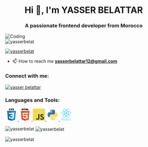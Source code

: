 <h1 align="center">Hi 👋, I'm YASSER BELATTAR</h1>
<h3 align="center">A passionate frontend developer from Morocco</h3>
<img align="right" alt="Coding" width="900"  src="https://media2.dev.to/dynamic/image/width=800%2Cheight=%2Cfit=scale-down%2Cgravity=auto%2Cformat=auto/https%3A%2F%2Fdev-to-uploads.s3.amazonaws.com%2Fi%2F9mtznxfpdeuq48ed1el8.gif">

<p align="left"> <img src="https://komarev.com/ghpvc/?username=yasserbelat&label=Profile%20views&color=0e75b6&style=flat" alt="yasserbelat" /> </p>

<p align="left"> <a href="https://github.com/ryo-ma/github-profile-trophy"><img src="https://github-profile-trophy.vercel.app/?username=yasserbelat" alt="yasserbelat" /></a> </p>

- 📫 How to reach me **yasserbelattar12@gmail.com**

<h3 align="left">Connect with me:</h3>
<p align="left">
<a href="https://linkedin.com/in/yasser belattar" target="blank"><img align="center" src="https://raw.githubusercontent.com/rahuldkjain/github-profile-readme-generator/master/src/images/icons/Social/linked-in-alt.svg" alt="yasser belattar" height="30" width="40" /></a>
</p>

<h3 align="left">Languages and Tools:</h3>
<p align="left"> <a href="https://www.w3schools.com/css/" target="_blank" rel="noreferrer"> <img src="https://raw.githubusercontent.com/devicons/devicon/master/icons/css3/css3-original-wordmark.svg" alt="css3" width="40" height="40"/> </a> <a href="https://www.w3.org/html/" target="_blank" rel="noreferrer"> <img src="https://raw.githubusercontent.com/devicons/devicon/master/icons/html5/html5-original-wordmark.svg" alt="html5" width="40" height="40"/> </a> <a href="https://developer.mozilla.org/en-US/docs/Web/JavaScript" target="_blank" rel="noreferrer"> <img src="https://raw.githubusercontent.com/devicons/devicon/master/icons/javascript/javascript-original.svg" alt="javascript" width="40" height="40"/> </a> <a href="https://www.python.org" target="_blank" rel="noreferrer"> <img src="https://raw.githubusercontent.com/devicons/devicon/master/icons/python/python-original.svg" alt="python" width="40" height="40"/> </a> <a href="https://reactjs.org/" target="_blank" rel="noreferrer"> <img src="https://raw.githubusercontent.com/devicons/devicon/master/icons/react/react-original-wordmark.svg" alt="react" width="40" height="40"/> </a> </p>

<p><img align="left" src="https://github-readme-stats.vercel.app/api/top-langs?username=yasserbelat&show_icons=true&locale=en&layout=compact" alt="yasserbelat" /></p>

<p>&nbsp;<img align="center" src="https://github-readme-stats.vercel.app/api?username=yasserbelat&show_icons=true&locale=en" alt="yasserbelat" /></p>

<p><img align="center" src="https://github-readme-streak-stats.herokuapp.com/?user=yasserbelat&" alt="yasserbelat" /></p>


